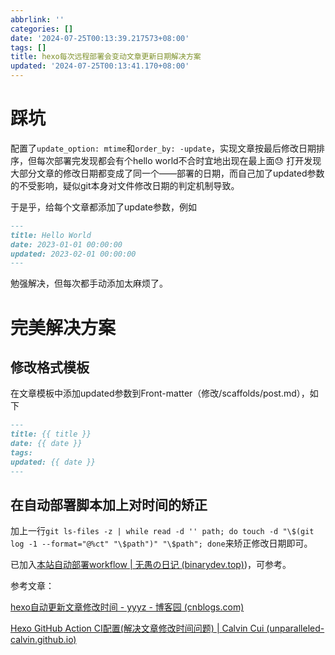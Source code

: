 ```yaml
---
abbrlink: ''
categories: []
date: '2024-07-25T00:13:39.217573+08:00'
tags: []
title: hexo每次远程部署会变动文章更新日期解决方案
updated: '2024-07-25T00:13:41.170+08:00'
---
```

# 踩坑

配置了`update_option: mtime`和`order_by: -update`，实现文章按最后修改日期排序，但每次部署完发现都会有个hello world不合时宜地出现在最上面😓 打开发现大部分文章的修改日期都变成了同一个——部署的日期，而自己加了updated参数的不受影响，疑似git本身对文件修改日期的判定机制导致。

于是乎，给每个文章都添加了update参数，例如

```markdown
---
title: Hello World
date: 2023-01-01 00:00:00
updated: 2023-02-01 00:00:00
---
```

勉强解决，但每次都手动添加太麻烦了。

# 完美解决方案

## 修改格式模板

在文章模板中添加updated参数到Front-matter（修改/scaffolds/post.md），如下

```markdown
---
title: {{ title }}
date: {{ date }}
tags:
updated: {{ date }}
---
```

## 在自动部署脚本加上对时间的矫正

加上一行`git ls-files -z | while read -d '' path; do touch -d "\$(git log -1 --format="@%ct" "\$path")" "\$path"; done`来矫正修改日期即可。

已加入[本站自动部署workflow | 无愚の日记 (binarydev.top)](https://blog.binarydev.top/posts/2024/04/13/27508/))，可参考。

参考文章：

[hexo自动更新文章修改时间 - yyyz - 博客园 (cnblogs.com)](https://www.cnblogs.com/yyyzyyyz/p/15792199.html)

[Hexo GitHub Action CI配置(解决文章修改时间问题) | Calvin Cui (unparalleled-calvin.github.io)](https://unparalleled-calvin.github.io/Blog/2022/10/14/Hexo-GitHub-Action-CI%E9%85%8D%E7%BD%AE(%E8%A7%A3%E5%86%B3%E6%96%87%E7%AB%A0%E4%BF%AE%E6%94%B9%E6%97%B6%E9%97%B4%E9%97%AE%E9%A2%98)/)
